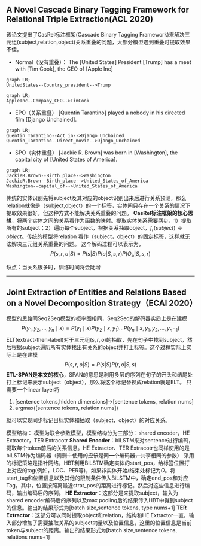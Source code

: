 ## A Novel Cascade Binary Tagging Framework for Relational Triple Extraction(ACL 2020)
该论文提出了CasRel标注框架(Cascade Binary Tagging Framework)来解决三元组(subject,relation,object)关系重叠的问题，大部分模型遇到重叠时提取效果不佳。
- Normal（没有重叠）：
The [United States] President [Trump] has a meet with [Tim Cook], the CEO of [Apple Inc]
```mermaid
graph LR;
UnitedStates--Country_president-->Trump
```
```mermaid
graph LR;
AppleInc--Company_CEO-->TimCook
```
- EPO（关系重叠）
[Quentin Tarantino] played a nobody in his directed film [Django Unchained].
```mermaid
graph LR;
Quentin_Tarantino--Act_in-->Django_Unchained
Quentin_Tarantino--Direct_movie-->Django_Unchained
```
- SPO（实体重叠）
[Jackie R. Brown] was born in [Washington], the capital city of [United States of America].
```mermaid
graph LR;
JackieR.Brown--Birth_place-->Washington
JackieR.Brown--Birth_place-->United_States_of_America
Washington--capital_of-->United_States_of_America
```
传统的实体识别先将subject及其对应的object识别出来后进行关系预测，那么relation就像是（subject,object）的一个标签，实体间只存在一个关系的情况下提取效果很好，但这种方式不能解决关系重叠的问题。
**CasRel标注框架的核心思想**，将两个实体之间的关系看作为函数的映射。提取实体关系需要两步，1）提取所有的subject；2）遍历每个subject，根据关系抽取object，$f_{r}(subject)\rightarrow object$。传统的模型将relation 看作（subject，object）的固定标签，这样就无法解决三元组关系重叠的问题。
这个解码过程可以表示为，
$$
P(s,r,o|S) = P(s|S)P(o|S,s,r)P(O_{\varnothing}|S,s,r)
$$

缺点：当关系很多时，训练时间将会陡增

---

## Joint Extraction of Entities and Relations Based on a Novel Decomposition Strategy（ECAI 2020）
模型的思路同Seq2Seq模型的概率图相同，Seq2Seq的解码器实质上是在建模
$$
P\left(y_{1}, y_{2}, \ldots, y_{n} \mid x\right)=P\left(y_{1} \mid x\right) P\left(y_{2} \mid x, y_{1}\right) \ldots P\left(y_{n} \mid x, y_{1}, y_{2}, \ldots, y_{n}-_{1}\right)
$$
ELT(extract-then-label)对于三元组$(s,r,o)$的抽取，先在句子中找到subject，然后根据subject遍历所有实体找出有关系的object并打上标签。这个过程实际上实际上是在建模
$$
P(s,r,o|S) = P(s|S)P(r,o|S,s)
$$
**ETL-SPAN是本文的核心**，SPAN的意思是利用多层的序列在句子的开头和结尾处打上标记来表示subject（object），那么将这个标记替换成relation就是ELT。
只需要一个linear layer将
1. [sentence tokens,hidden dimensions]$\rightarrow$[sentence tokens, relation nums]
2. argmax([sentence tokens, relation nums])

就可以实现同步标记目标实体和抽取（subject，object）的对应关系。

模型结构：
模型为联合参数模型，模型结构分为三部分：shared encoder，HE Extractor，TER Extracotr
**Shared Encoder**：biLSTM来对sentence进行编码，提取每个token前后的关系信息。HE Extractor、TER Extracotr也同样使用的是biLSTM作为编码器（~~猜测：使用的应该是同一个编码器，共享相同的参数~~）
采用的标记策略是指针网络，HBT利用BiLSTM确定实体的start_pos，给标签位置打上对应的tag(例如，LOC、PER等)，如果非实体开始/结束处标记为$O$。将start_tag和位置信息以及其他的限制条件传入BiLSTM中，确定end_pos和对应Tag。其中，位置按照离最近strat_pos的距离进行标记。然后对这些信息进行编码，输出编码后的序列。
**HE Extractor**：这部分是来提取subject，输入为shared encoder编码后的序列以及max pooling后的结果传入HBT中得到subject的信息。输出的结果形式为[batch size,sentence tokens, type nums+1]
**TER Extractor**：这部分可以同时提取object和relation，结构和HE Extractor一直，输入部分增加了需要抽取关系的subject向量以及位置信息，这里的位置信息是当前token与subject的距离。输出的结果形式为[batch size,sentence tokens, relations nums+1]
